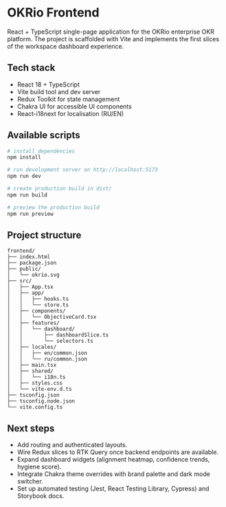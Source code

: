 # OKRio Frontend

React + TypeScript single-page application for the OKRio enterprise OKR platform. The project is scaffolded with Vite and implements the first slices of the workspace dashboard experience.

## Tech stack

- React 18 + TypeScript
- Vite build tool and dev server
- Redux Toolkit for state management
- Chakra UI for accessible UI components
- React-i18next for localisation (RU/EN)

## Available scripts

```bash
# install dependencies
npm install

# run development server on http://localhost:5173
npm run dev

# create production build in dist/
npm run build

# preview the production build
npm run preview
```

## Project structure

```
frontend/
├── index.html
├── package.json
├── public/
│   └── okrio.svg
├── src/
│   ├── App.tsx
│   ├── app/
│   │   ├── hooks.ts
│   │   └── store.ts
│   ├── components/
│   │   └── ObjectiveCard.tsx
│   ├── features/
│   │   └── dashboard/
│   │       ├── dashboardSlice.ts
│   │       └── selectors.ts
│   ├── locales/
│   │   ├── en/common.json
│   │   └── ru/common.json
│   ├── main.tsx
│   ├── shared/
│   │   └── i18n.ts
│   ├── styles.css
│   └── vite-env.d.ts
├── tsconfig.json
├── tsconfig.node.json
└── vite.config.ts
```

## Next steps

- Add routing and authenticated layouts.
- Wire Redux slices to RTK Query once backend endpoints are available.
- Expand dashboard widgets (alignment heatmap, confidence trends, hygiene score).
- Integrate Chakra theme overrides with brand palette and dark mode switcher.
- Set up automated testing (Jest, React Testing Library, Cypress) and Storybook docs.
